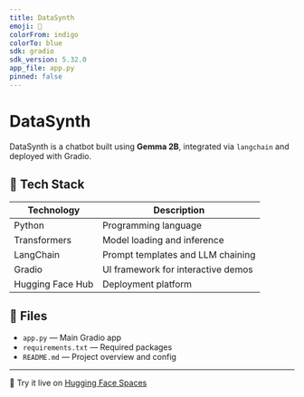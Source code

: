 ```yaml
---
title: DataSynth
emoji: 🤖
colorFrom: indigo
colorTo: blue
sdk: gradio
sdk_version: 5.32.0
app_file: app.py
pinned: false
---
```


# DataSynth

DataSynth is a chatbot built using **Gemma 2B**, integrated via `langchain` and deployed with Gradio.

## 🚀 Tech Stack

| Technology        | Description                             |
|-------------------|-----------------------------------------|
| Python            | Programming language                    |
| Transformers      | Model loading and inference             |
| LangChain         | Prompt templates and LLM chaining       |
| Gradio            | UI framework for interactive demos      |
| Hugging Face Hub  | Deployment platform                     |

## 📁 Files

- `app.py` — Main Gradio app
- `requirements.txt` — Required packages
- `README.md` — Project overview and config

---

🔗 Try it live on [Hugging Face Spaces](https://huggingface.co/spaces/sudiptaverse/DataSynth)